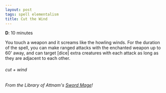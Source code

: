 ```yaml
---
layout: post
tags: spell elementalism
title: Cut the Wind
---
```

**D**:  10 minutes

You touch a weapon and it screams like the howling winds. For the duration of the spell, you can make ranged attacks with the enchanted weapon up to 60' away, and can target [dice] extra creatures with each attack as long as they are adjacent to each other.

###### cut + wind
###### From the Library of Attnam's [Sword Mage](https://attnam.blogspot.com/2018/07/class-sword-mage.html)!
